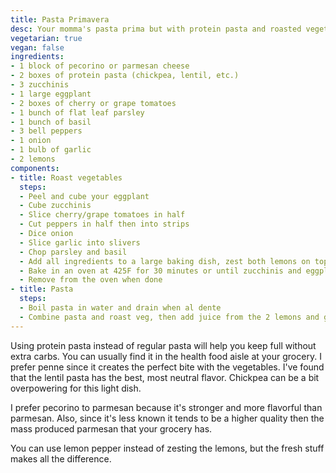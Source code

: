 ```yaml
---
title: Pasta Primavera
desc: Your momma's pasta prima but with protein pasta and roasted vegetables
vegetarian: true
vegan: false
ingredients:
- 1 block of pecorino or parmesan cheese
- 2 boxes of protein pasta (chickpea, lentil, etc.)
- 3 zucchinis
- 1 large eggplant
- 2 boxes of cherry or grape tomatoes
- 1 bunch of flat leaf parsley
- 1 bunch of basil
- 3 bell peppers
- 1 onion
- 1 bulb of garlic
- 2 lemons
components:
- title: Roast vegetables
  steps:
  - Peel and cube your eggplant
  - Cube zucchinis
  - Slice cherry/grape tomatoes in half
  - Cut peppers in half then into strips
  - Dice onion
  - Slice garlic into slivers  
  - Chop parsley and basil
  - Add all ingredients to a large baking dish, zest both lemons on top, coat in oil, and then mix it all together with some sprinkles of salt and pepper
  - Bake in an oven at 425F for 30 minutes or until zucchinis and eggplant are barely soft
  - Remove from the oven when done
- title: Pasta
  steps:
  - Boil pasta in water and drain when al dente
  - Combine pasta and roast veg, then add juice from the 2 lemons and grate a generous amount of pecorino/parmesan while stirring together
---
```

Using protein pasta instead of regular pasta will help you keep full without extra carbs. You can usually find it in the health food aisle at your grocery. I prefer penne since it creates the perfect bite with the vegetables. I've found that the lentil pasta has the best, most neutral flavor. Chickpea can be a bit overpowering for this light dish.  

I prefer pecorino to parmesan because it's stronger and more flavorful than parmesan. Also, since it's less known it tends to be a higher quality then the mass produced parmesan that your grocery has.

You can use lemon pepper instead of zesting the lemons, but the fresh stuff makes all the difference.
